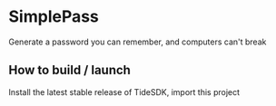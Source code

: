 # SimplePass

Generate a password you can remember, and computers can't break

## How to build / launch

Install the latest stable release of TideSDK, import this project
